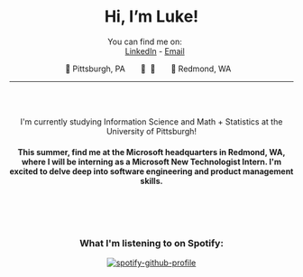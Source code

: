 
<div align="center">

# Hi, I’m Luke!

You can find me on:
  
  <br>
  
[LinkedIn](https://www.linkedin.com/in/luke-cusato/) - [Email](mailto:lukecusato1@gmail.com) 

📍 Pittsburgh, PA&nbsp;&nbsp;&nbsp;&nbsp;&nbsp;&nbsp;&nbsp;🛫&nbsp;&nbsp;🛬&nbsp;&nbsp;&nbsp;&nbsp;&nbsp;&nbsp;&nbsp;📍 Redmond, WA
  

<hr>
<br>
  

I'm currently studying Information Science and Math + Statistics at the University of Pittsburgh!

#### This summer, find me at the Microsoft headquarters in Redmond, WA, where I will be interning as a Microsoft New Technologist Intern. I'm excited to delve deep into software engineering and product management skills.
  
  <br>
  <br>
  
### What I'm listening to on Spotify:

[![spotify-github-profile](https://spotify-github-profile.vercel.app/api/view?uid=lukecusato&cover_image=true&theme=novatorem&show_offline=false&background_color=121212&interchange=false&bar_color=53b14f&bar_color_cover=false)](https://github.com/kittinan/spotify-github-profile)
</div>

